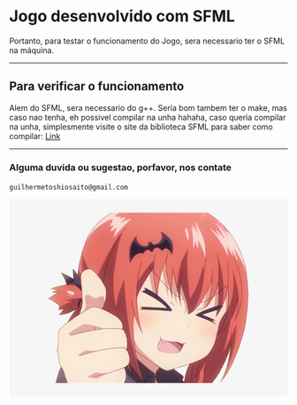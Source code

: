 # Jogo desenvolvido com SFML 
Portanto, para testar o funcionamento do Jogo, sera necessario ter o SFML na máquina.

---

## Para verificar o funcionamento
Alem do SFML, sera necessario do g++. Seria bom tambem ter o make, mas caso nao tenha, eh possivel compilar na unha hahaha, caso queria compilar na unha, simplesmente visite o site da biblioteca SFML para saber como compilar: [Link](https://www.sfml-dev.org/tutorials/2.5/start-linux.php)

---

### Alguma duvida ou sugestao, porfavor, nos contate
`guilhermetoshiosaito@gmail.com`

![Image](./uselessImage/thumbsUpImage.jpeg)